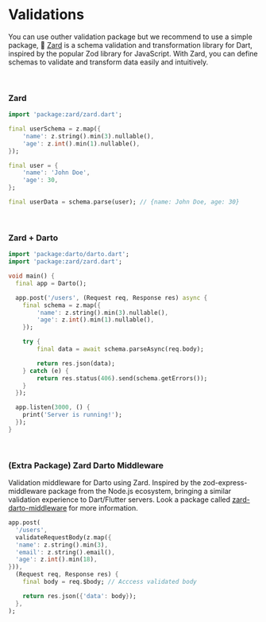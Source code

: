# Validations

You can use outher validation package but we recommend to use a simple package, 🧩 [Zard](https://pub.dev/packages/zard) is a schema validation and transformation library for Dart, inspired by the popular Zod library for JavaScript. With Zard, you can define schemas to validate and transform data easily and intuitively.

<br />

### Zard

```dart
import 'package:zard/zard.dart';

final userSchema = z.map({
    'name': z.string().min(3).nullable(),
    'age': z.int().min(1).nullable(),
});

final user = {
    'name': 'John Doe',
    'age': 30,
};

final userData = schema.parse(user); // {name: John Doe, age: 30}
```

<br />

### Zard + Darto

```dart
import 'package:darto/darto.dart';
import 'package:zard/zard.dart';

void main() {
  final app = Darto();

  app.post('/users', (Request req, Response res) async {
    final schema = z.map({
        'name': z.string().min(3).nullable(),
        'age': z.int().min(1).nullable(),
    });

    try {
        final data = await schema.parseAsync(req.body);

        return res.json(data);
    } catch (e) {
        return res.status(406).send(schema.getErrors());
    }
  });

  app.listen(3000, () {
    print('Server is running!');
  });
}
```

<br />

### (Extra Package) Zard Darto Middleware

Validation middleware for Darto using Zard. Inspired by the zod-express-middleware package from the Node.js ecosystem, bringing a similar validation experience to Dart/Flutter servers. Look a package called [zard-darto-middleware](https://pub.dev/packages/zard_darto_middleware) for more information.

```dart
app.post(
  '/users',
  validateRequestBody(z.map({
  'name': z.string().min(3),
  'email': z.string().email(),
  'age': z.int().min(18),
})),
  (Request req, Response res) {
    final body = req.$body; // Acccess validated body

    return res.json({'data': body});
  },
);
```
